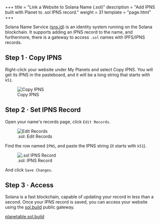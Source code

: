 +++
title = "Link a Website to Solana Name (.sol)"
description = "Add IPNS built with Planet to .sol IPNS record."
weight = 31
template = "page.html"
+++

Solana Name Service (<a href="https://sns.id/" target="_blank">sns.id</a>) is an identity system running on the Solana blockchain. It supports adding an IPNS record to the name, and furthermore, there is a gateway to access `.sol` names with IPFS/IPNS records.

## Step 1 · Copy IPNS

Right-click your website under My Planets and select Copy IPNS. You will get its IPNS in the pasteboard, and it will be a long string that starts with `k51`.

<figure>
  <img src="../../assets/screenshots/copy-ipns.png" alt="Copy IPNS" class="screenshot" />
  <figcaption>Copy IPNS</figcaption>
</figure>

## Step 2 · Set IPNS Record

Open your name's records page, click `Edit Records`.

<figure>
  <img src="../../assets/screenshots/sol-edit-records.png" alt="Edit Records" class="screenshot" />
  <figcaption>.sol: Edit Records</figcaption>
</figure>

Find the row named `IPNS`, and paste the IPNS string (it starts with `k51`).

<figure>
  <img src="../../assets/screenshots/sol-ipns-record.png" alt=".sol IPNS Record" class="screenshot" />
  <figcaption>.sol: IPNS Record</figcaption>
</figure>

And click `Save Changes`.

## Step 3 · Access

Solana is a fast blockchain, capable of updating your record in less than a second. Once your IPNS record is saved, you can access your website using the <a href="https://sol.build/" target="_blank">sol.build</a> public gateway.

<a href="https://planetable.sol.build/" target="_blank">planetable.sol.build</a>